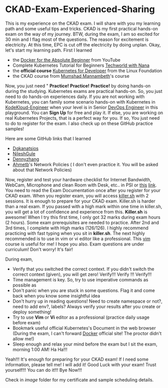 # CKAD-Exam-Experienced-Sharing

 This is my experience on the CKAD exam. I will share with you my learning path and some useful tips and tricks. CKAD is my first practical hands-on exam on the way of my journey. BTW, during the exam, I am so excited for 30 min and I flag most of the questions. The reason for excitement is electricity. At this time, EPC is cut off the electricity by doing unplan. Okay, let's start my learning path. First I learned 

- the [Docker for the Absolute Beginner](https://www.youtube.com/watch?v=fqMOX6JJhGo&t=2286s&ab_channel=freeCodeCamp.org) from YouTube
- Complete Kubernetes Tutorial for Beginners [Techworld with Nana](https://www.youtube.com/watch?v=VnvRFRk_51k&list=PLy7NrYWoggjziYQIDorlXjTvvwweTYoNC&ab_channel=TechWorldwithNana)  
- the **official course** [Kubernetes for Developer](https://trainingportal.linuxfoundation.org/learn/course/kubernetes-for-developers-lfd259) from the Linux Foundation
- the CKAD course from [Mumshad Mannambeth](https://kodekloud.com/courses/certified-kubernetes-application-developer-ckad/)'s course


 Now, you just need " **Practice!** **Practice!** **Practice!** by doing hands-on during the studying. Kubernetes exams are practical hands-on. So, you just need to do hands-on experiences daily. If you are not working with Kubernetes, you can family some scenario hands-on with Kubernetes in [KodeKloud-Engineer](https://kodekloud.com/kodekloud-engineer/) when your level is in Senior [DevOps Engineer]() in this playground. You can **Sign Up** for free and play it. If else, you are working on real Kubernetes Projects, that is a perfect way for you. If so, You just need to do to register for the exam. I also check up on these GitHub practice samples!

Here are some GitHub links that I learned
- [Dgkanatsios](https://github.com/dgkanatsios/CKAD-exercises)
- [NileshGule](https://github.com/NileshGule/ckad-exam-prep)
- [Dennyzhang](https://github.com/dennyzhang/cheatsheet-kubernetes-A4)
- [Ahmetb](https://github.com/ahmetb/kubernetes-network-policy-recipes)'s Network Policies ( I don't even practice it. You will be asked about that Network Policies)

 Now, register and test your hardware checklist for Internet Bandwidth, WebCam, Microphone and clean Room with Desk, etc.. in PSI or [this](https://docs.linuxfoundation.org/tc-docs/certification/lf-cert-agreement/) [link](https://docs.linuxfoundation.org/tc-docs/certification/tips-cka-and-ckad). You need to read the Exam Documentation once after you register for your CKAD exam. When you register exam, you will access [killer.sh](https://killer.sh/) with 2 sessions. It is enough to prepare for your CKAD exam. Killer.sh is harder than a real exam. If you passed with a high mark within one time in killer.sh, you will get a lot of confidence and experience from this. **Killer.sh** is awesome! When I try this first time, I only got 32 marks during exam hours (2 hours). Some exam prerequisites are needed to practice. After 2nd and 3rd times, I complete with High marks (126/126). I highly recommend practicing with fast typing when you sit in **killer.sh**. The next highly recommended is to use in vim or vi editor like a professional. This [vim](https://www.youtube.com/watch?v=knyJt8d6C_8&ab_channel=TheFrontOpsGuy) course is useful for me! I hope you also. Exam questions are under curriculum! Don't worry! It's fair!


During exam, 
- Verify that you switched the correct context. If you didn't switch the correct context (given), you will get zero! Verify!!! Verify !!! Verify!!!
- Time management is key. So, try to use imperative commands as possible as
- Don't panic when you are stuck in some questions. Flag it and come back when you know some insightful idea
- Don't hurry up in reading questions! Need to create namespace or not?, need to add env?, labels? Always verify your results after you create or deploy something!
- Try to use **Vim** or **Vi** editor as a professional (practice daily usage before exam)
- Bookmark useful official Kubernetes's Document in the web browser
(During the exam, I can't forward [Docker](https://www.docker.com/) official site! The proctor didn't allow me!)
- Sleep enough and relax your mind before the exam but I sit the exam, morning 1:00 AM! Ha Ha!!! 

Yeah!!! It's enough for preparing for your CKAD exam! If I need some information, please tell me! I will add it! Good Luck with your exam! Trust yourself!!! You can do it!!! Bye Now!!!

Check in *image* folder for my certificate and sample scheduling details.